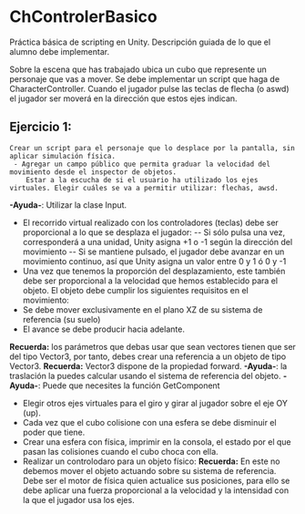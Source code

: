 # ChControlerBasico
Práctica básica de scripting en Unity. Descripción guiada de lo que el alumno debe implementar.

Sobre la escena que has trabajado ubica un cubo que represente un personaje que vas a mover. Se debe implementar un script que haga de CharacterController. Cuando el jugador pulse las teclas de flecha (o aswd) el jugador ser moverá en la dirección que estos ejes indican.

## Ejercicio 1: 
    Crear un script para el personaje que lo desplace por la pantalla, sin aplicar simulación física.
     - Agregar un campo público que permita graduar la velocidad del movimiento desde el inspector de objetos.
        Estar a la escucha de si el usuario ha utilizado los ejes virtuales. Elegir cuáles se va a permitir utilizar: flechas, awsd.

**-Ayuda-**: Utilizar la clase Input.
- El recorrido virtual realizado con los controladores (teclas) debe ser proporcional a lo que se desplaza el jugador:
 -- Si sólo pulsa una vez, corresponderá a una unidad, Unity asigna +1 o -1 según la dirección del movimiento
 -- Si se mantiene pulsado, el jugador debe avanzar en un movimiento continuo, así que Unity asigna un valor entre 0 y 1 ó 0 y -1
 - Una vez que tenemos la proporción del desplazamiento, este también debe ser proporcional a la velocidad que hemos establecido para el objeto. El objeto debe cumplir los siguientes requisitos en el movimiento:
 - Se debe mover exclusivamente en el plano XZ de su sistema de referencia (su suelo)
  - El avance se debe producir hacia adelante.

**Recuerda:** los parámetros que debas usar que sean vectores tienen que ser del tipo Vector3, por tanto, debes crear una referencia a un objeto de tipo Vector3.
**Recuerda:** Vector3 dispone de la propiedad forward.
**-Ayuda-**: la traslación la puedes calcular usando el sistema de referencia del objeto.
**-Ayuda-**: Puede que necesites la función GetComponent
- Elegir otros ejes virtuales para el giro y girar al jugador sobre el eje OY (up).
- Cada vez que el cubo colisione con una esfera se debe disminuir el poder que tiene.
- Crear una esfera con física, imprimir en la consola, el estado por el que pasan las colisiones cuando el cubo choca con ella.
- Realizar un controlodaro para un objeto físico: 
**Recuerda:** En este no debemos mover el objeto actuando sobre su sistema de referencia. Debe ser el motor de física quien actualice sus posiciones, para ello se debe aplicar una fuerza proporcional a la velocidad y la intensidad con la que el jugador usa los ejes.
